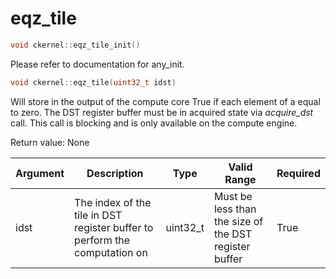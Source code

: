 # eqz_tile

```cpp
void ckernel::eqz_tile_init()
```

Please refer to documentation for any_init. 

```cpp
void ckernel::eqz_tile(uint32_t idst)
```

Will store in the output of the compute core True if each element of a equal to zero. The DST register buffer must be in acquired state via *acquire_dst* call. This call is blocking and is only available on the compute engine.

Return value: None

| Argument      | Description                                                                | Type      | Valid Range                                           | Required       |
|---------------|----------------------------------------------------------------------------|-----------|-------------------------------------------------------|----------------|
| idst          | The index of the tile in DST register buffer to perform the computation on | uint32_t  | Must be less than the size of the DST register buffer | True           |

